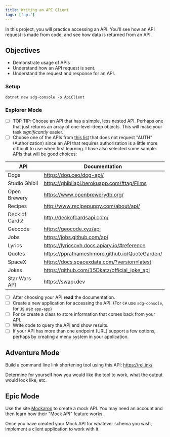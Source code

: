 ```yaml
---
title: Writing an API Client
tags: ['api']
---
```


<!-- prettier-ignore-start -->

In this project, you will practice accessing an API. You'll see how an API
request is made from code, and see how data is returned from an API.

## Objectives

- Demonstrate usage of APIs
- Understand how an API request is sent.
- Understand the request and response for an API.

### Setup

```shell
dotnet new sdg-console -o ApiClient
```

### Explorer Mode

- [ ] TOP TIP: Choose an API that has a simple, less nested API. Perhaps one
      that just returns an array of one-level-deep objects. This will make your
      task _significantly_ easier.
- [ ] Choose one of the APIs from
      [this list](https://github.com/public-apis/public-apis) that does not
      request "AUTH" (Authorization) since an API that requires authorization is
      a little more difficult to use when first learning. I have also selected
      some sample APIs that will be good choices:

| API            | Documentation                                  |
| -------------- | ---------------------------------------------- |
| Dogs           | https://dog.ceo/dog-api/                       |
| Studio Ghibli  | https://ghibliapi.herokuapp.com/#tag/Films     |
| Open Brewery   | https://www.openbrewerydb.org/                 |
| Recipes        | http://www.recipepuppy.com/about/api/          |
| Deck of Cards! | http://deckofcardsapi.com/                     |
| Geocode        | https://geocode.xyz/api                        |
| Jobs           | https://jobs.github.com/api                    |
| Lyrics         | https://lyricsovh.docs.apiary.io/#reference    |
| Quotes         | https://pprathameshmore.github.io/QuoteGarden/ |
| SpaceX         | https://docs.spacexdata.com/?version=latest    |
| Jokes          | https://github.com/15Dkatz/official_joke_api   |
| Star Wars API  | https://swapi.dev                              |

- [ ] After choosing your API **read** the documentation.
- [ ] Create a new application for accessing the API. (For `C#` use
      `sdg-console`, for `JS` use `app-app`)
- [ ] For `C#` create a class to store information that comes back from your
      API.
- [ ] Write code to query the API and show results.
- [ ] If your API has more than one endpoint (URL) support a few options,
      perhaps by creating a menu system in your application.

## Adventure Mode

Build a command line link shortening tool using this API: https://rel.ink/

Determine for yourself how you would like the tool to work, what the output
would look like, etc.

## Epic Mode

Use the site [Mockaroo](https://mockaroo.com/) to create a mock API. You may
need an account and then learn how their "Mock API" feature works.

Once you have created your Mock API for whatever schema you wish, implement a
client application to work with it.
